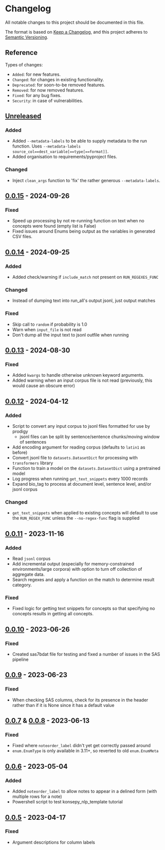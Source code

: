 # Changelog

All notable changes to this project should be documented in this file.

The format is based on [Keep a Changelog](https://keepachangelog.com/en/1.0.0/),
and this project adheres to [Semantic Versioning](https://semver.org/spec/v2.0.0.html).

## Reference

Types of changes:

* `Added`: for new features.
* `Changed`: for changes in existing functionality.
* `Deprecated`: for soon-to-be removed features.
* `Removed`: for now removed features.
* `Fixed`: for any bug fixes.
* `Security`: in case of vulnerabilities.

## [Unreleased]

### Added

* Added `--metadata-labels` to be able to supply metadata to the run function. Uses
  `--metadata-labels source_col==dest_variable[==type[==format]]`.
* Added organisation to requirements/pyproject files.

### Changed

* Inject `clean_args` function to 'fix' the rather generous `--metadata-labels`.

## [0.0.15] - 2024-09-26

### Fixed

* Speed up processing by not re-running function on text when no concepts were found (empty list is False)
* Fixed issues around Enums being output as the variables in generated CSV files.

## [0.0.14] - 2024-09-25

### Added

* Added check/warning if `include_match` not present on `RUN_REGEXES_FUNC`

### Changed

* Instead of dumping text into run_all's output jsonl, just output matches

### Fixed

* Skip call to `random` if probability is 1.0
* Warn when `input_file` is not read
* Don't dump all the input text to jsonl outfile when running

## [0.0.13] - 2024-08-30

### Fixed

* Added `kwargs` to handle otherwise unknown keyword arguments.
* Added warning when an input corpus file is not read (previously, this would cause an obscure error)

## [0.0.12] - 2024-04-12

### Added

* Script to convert any input corpus to jsonl files formatted for use by prodigy
    * jsonl files can be split by sentence/sentence chunks/moving window of sentences
* Add encoding argument for reading corpus (defaults to `latin1` as before)
* Convert jsonl file to `datasets.DatasetDict` for processing with `transformers` library
* Function to train a model on the `datasets.DatasetDict` using a pretrained model
* Log progress when running `get_text_snippets` every 1000 records
* Expand bio_tag to process at document level, sentence level, and/or jsonl corpus

### Changed

* `get_text_snippets` when applied to existing concepts will default to use the `RUN_REGEX_FUNC` unless the
  `--no-regex-func` flag is supplied

## [0.0.11] - 2023-11-16

### Added

* Read `jsonl` corpus
* Add incremental output (especially for memory-constrained environments/large corpora) with option to turn off
  collection of aggregate data.
* Search regexes and apply a function on the match to determine result category.

### Fixed

* Fixed logic for getting text snippets for concepts so that specifying no concepts results in getting all concepts.

## [0.0.10] - 2023-06-26

### Fixed

* Created sas7bdat file for testing and fixed a number of issues in the SAS pipeline

## [0.0.9] - 2023-06-23

### Fixed

* When checking SAS columns, check for its presence in the header rather than if it is None since it has a default value

## [0.0.7] & [0.0.8] - 2023-06-13

### Fixed

* Fixed where `noteorder_label` didn't yet get correctly passed around
* `enum.EnumType` is only available in 3.11+, so reverted to old `enum.EnumMeta`

## [0.0.6] - 2023-05-04

### Added

* Added `noteorder_label` to allow notes to appear in a delined form (with multiple rows for a note)
* Powershell script to test konsepy_nlp_template tutorial

## [0.0.5] - 2023-04-17

### Fixed

* Argument descriptions for column labels

[unreleased]: https://github.com/kpwhri/konsepy/compare/0.0.15...HEAD

[0.0.15]: https://github.com/kpwhri/konsepy/compare/0.0.14...0.0.15

[0.0.14]: https://github.com/kpwhri/konsepy/compare/0.0.13...0.0.14

[0.0.13]: https://github.com/kpwhri/konsepy/compare/0.0.12...0.0.13

[0.0.12]: https://github.com/kpwhri/konsepy/compare/0.0.11...0.0.12

[0.0.11]: https://github.com/kpwhri/konsepy/compare/0.0.10...0.0.11

[0.0.10]: https://github.com/kpwhri/konsepy/compare/0.0.9...0.0.10

[0.0.9]: https://github.com/kpwhri/konsepy/compare/0.0.8...0.0.9

[0.0.8]: https://github.com/kpwhri/konsepy/compare/0.0.7...0.0.8

[0.0.7]: https://github.com/kpwhri/konsepy/compare/0.0.6...0.0.7

[0.0.6]: https://github.com/kpwhri/konsepy/compare/0.0.5...0.0.6

[0.0.5]: https://github.com/kpwhri/konsepy/releases/0.0.5